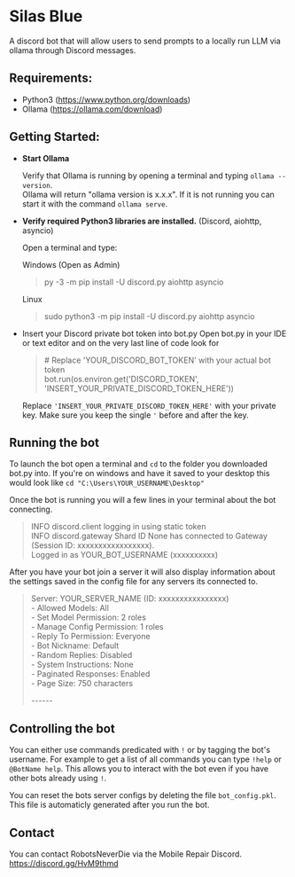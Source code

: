 # Silas Blue 
A discord bot that will allow users to send prompts to a locally run LLM via ollama through Discord messages.

## Requirements:
- Python3 (https://www.python.org/downloads)
- Ollama (https://ollama.com/download)

## Getting Started:
- **Start Ollama**

  Verify that Ollama is running by opening a terminal and typing `ollama --version`.  
  Ollama will return "ollama version is x.x.x". If it is not running you can start it with the command `ollama serve`.

- **Verify required Python3 libraries are installed.** </ins> (Discord, aiohttp, asyncio)
  
    Open a terminal and type:

  Windows (Open as Admin)
  > py -3 -m pip install -U discord.py aiohttp asyncio

  Linux  
  > sudo python3 -m pip install -U discord.py aiohttp asyncio

- Insert your Discord private bot token into bot.py
  Open bot.py in your IDE or text editor and on the very last line of code look for
  >\# Replace 'YOUR_DISCORD_BOT_TOKEN' with your actual bot token  
  >bot.run(os.environ.get('DISCORD_TOKEN', 'INSERT_YOUR_PRIVATE_DISCORD_TOKEN_HERE'))

  Replace `'INSERT_YOUR_PRIVATE_DISCORD_TOKEN_HERE'` with your private key. Make sure you keep the single `'` before and after the key.

## Running the bot  
  To launch the bot open a terminal and `cd` to the folder you downloaded bot.py into. If you're on windows and have it saved to your desktop this would look like `cd "C:\Users\YOUR_USERNAME\Desktop"`

  Once the bot is running you will a few lines in your terminal about the bot connecting.
  >INFO     discord.client logging in using static token  
  >INFO     discord.gateway Shard ID None has connected to Gateway (Session ID: xxxxxxxxxxxxxxxxx).  
  >Logged in as YOUR_BOT_USERNAME (xxxxxxxxxx)

  After you have your bot join a server it will also display information about the settings saved in the config file for any servers its connected to.
  >Server: YOUR_SERVER_NAME (ID: xxxxxxxxxxxxxxxx)  
  >\- Allowed Models: All  
  >\- Set Model Permission: 2 roles  
  >\- Manage Config Permission: 1 roles  
  >\- Reply To Permission: Everyone  
  >\- Bot Nickname: Default  
  >\- Random Replies: Disabled  
  >\- System Instructions: None  
  >\- Paginated Responses: Enabled  
  >\- Page Size: 750 characters  
  >  
  >\------

## Controlling the bot  
  You can either use commands predicated with `!` or by tagging the bot's username. For example to get a list of all commands you can type `!help` or `@BotName help`. This allows you to interact with the bot even if you have other bots already using `!`.

  You can reset the bots server configs by deleting the file `bot_config.pkl`. This file is automaticly generated after you run the bot.

## Contact
You can contact RobotsNeverDie via the Mobile Repair Discord. https://discord.gg/HvM9thmd

